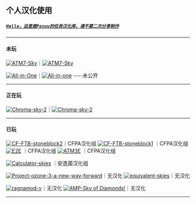 ## 个人汉化使用 

##### [`Hello，这里是Pasuu的任务汉化库，请不要二次分享制作`](https://github.com/Pasuu-Mc/.github/blob/main/LICENSE)
---------------------------------------------------------------------------------------------------------------


#### 未玩

[![ATM7-Sky](https://img.shields.io/badge/CurseForge-AlltheMods7%20TotheSky%201.18.2-9F5F9F)](https://www.curseforge.com/minecraft/modpacks/all-the-mods-7-to-the-sky)｜[![ATM7-Sky](https://img.shields.io/badge/汉化GitHub-AlltheMods7%20TotheSky%201.2.3-9F5F9F)](https://github.com/Pasuu-Mc/ATM7-Sky-quest-CN/releases)

[![All-in-One](https://img.shields.io/badge/CurseForge-All%20in%20one%201.16.5-9F5F9F)](https://www.curseforge.com/minecraft/modpacks/all-in-one-modded-one-block)｜[![All-in-one](https://img.shields.io/badge/汉化GitHub-All%20in%20one%201.5.3-9F5F9F)](https://github.com/Pasuu-Mc/All-in-One-quest-CN) ----未公开

---------------------------------------------------------------------------------------------------------------




#### 正在玩

[![Chroma-sky-2](https://img.shields.io/badge/CurseForge-Chroma%20Sky2%201.16.5-T6452)](https://www.curseforge.com/minecraft/modpacks/chroma-sky-2)｜[![Chroma-sky-2](https://img.shields.io/badge/汉化GitHub-Chroma%20Sky2%201.0.9-T6452)](https://github.com/Pasuu-Mc/Chroma-sky-2-quest-CN/releases/tag/Chroma-sky-2-quest-CN)


---------------------------------------------------------------------------------------------------------------


#### 已玩
    
[![CF-FTB-stoneblock2](https://img.shields.io/badge/CF%20FTB%20石头世界2%201.12.2-f80)](https://www.curseforge.com/minecraft/modpacks/ftb-presents-stoneblock-2)｜CFPA汉化组
[![CF-FTB-stoneblock1](https://img.shields.io/badge/CF%20FTB%20石头世界1%201.12.2-f80)](https://www.curseforge.com/minecraft/modpacks/stoneblock)  ｜CFPA汉化组  
[![E2E](https://img.shields.io/badge/Curseforge%20E2E%201.12.2-f80)](https://www.curseforge.com/minecraft/modpacks/enigmatica2expert)  ｜CFPA汉化组
[![ATM3E](https://img.shields.io/badge/Curseforge%20ATM3E%201.12.2-f80)](https://www.curseforge.com/minecraft/modpacks/all-the-mods-3-expert)  ｜CFPA汉化组


[![Calculator-skies](https://img.shields.io/badge/Curseforge%20Calculator%20skies%201.12.2-f03c15)](https://www.curseforge.com/minecraft/modpacks/calculator-skies) ｜安逸菌汉化组


[![Project-ozone-3-a-new-way-forward](https://img.shields.io/badge/Curseforge%20臭氧3%201.12.2-545454)](https://www.curseforge.com/minecraft/modpacks/project-ozone-3-a-new-way-forward)｜无汉化
[![equivalent-skies](https://img.shields.io/badge/Curseforge%20等价空岛%201.12.2-545454)](https://www.curseforge.com/minecraft/modpacks/equivalent-skies)｜无汉化

[![ragnamod-v](https://img.shields.io/badge/Curseforge%20诸神黄昏5%201.12.2-545454)](https://www.curseforge.com/minecraft/modpacks/ragnamod-v)｜无汉化
[![AMP-Sky of Diamonds!](https://img.shields.io/badge/Curseforge%20AMP%20钻石空岛%201.12.2-545454)](https://www.curseforge.com/minecraft/modpacks/awakening-sky-of-diamonds)｜无汉化


---------------------------------------------------------------------------------------------------------------


